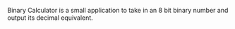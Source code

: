 Binary Calculator is a small application to take in an 8 bit binary number and output its decimal equivalent.

